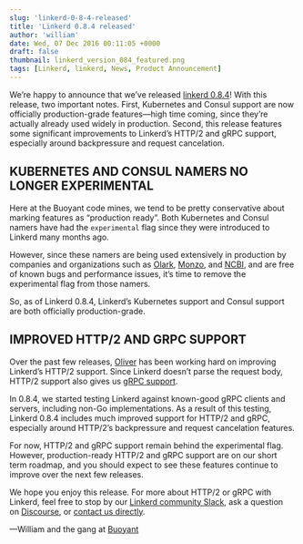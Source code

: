 ```yaml
---
slug: 'linkerd-0-8-4-released'
title: 'Linkerd 0.8.4 released'
author: 'william'
date: Wed, 07 Dec 2016 00:11:05 +0000
draft: false
thumbnail: linkerd_version_084_featured.png
tags: [Linkerd, linkerd, News, Product Announcement]
---
```


We’re happy to announce that we’ve released [linkerd
0.8.4](http://github.com/linkerd/linkerd/releases/tag/0.8.4)! With this release,
two important notes. First, Kubernetes and Consul support are now officially
production-grade features—high time coming, since they’re actually already used
widely in production. Second, this release features some significant
improvements to Linkerd’s HTTP/2 and gRPC support, especially around
backpressure and request cancelation.

## KUBERNETES AND CONSUL NAMERS NO LONGER EXPERIMENTAL

Here at the Buoyant code mines, we tend to be pretty conservative about marking
features as “production ready”. Both Kubernetes and Consul namers have had the
`experimental` flag since they were introduced to Linkerd many months ago.

However, since these namers are being used extensively in production by
companies and organizations such
as [Olark](http://olark.com/), [Monzo](http://monzo.com/),
and [NCBI](https://www.ncbi.nlm.nih.gov/), and are free of known bugs and
performance issues, it’s time to remove the experimental flag from those namers.

So, as of Linkerd 0.8.4, Linkerd’s Kubernetes support and Consul support are
both officially production-grade.

## IMPROVED HTTP/2 AND GRPC SUPPORT

Over the past few releases, [Oliver](http://twitter.com/olix0r) has been working
hard on improving Linkerd’s HTTP/2 support. Since Linkerd doesn’t parse the
request body, HTTP/2 support also gives us [gRPC
support](https://linkerd.io/features/grpc/).

In 0.8.4, we started testing Linkerd against known-good gRPC clients and
servers, including non-Go implementations. As a result of this testing, Linkerd
0.8.4 includes much improved support for HTTP/2 and gRPC, especially around
HTTP/2’s backpressure and request cancelation features.

For now, HTTP/2 and gRPC support remain behind the experimental flag. However,
production-ready HTTP/2 and gRPC support are on our short term roadmap, and you
should expect to see these features continue to improve over the next few
releases.

We hope you enjoy this release. For more about HTTP/2 or gRPC with Linkerd, feel
free to stop by our [Linkerd community Slack](http://slack.linkerd.io/), ask a
question on [Discourse](https://discourse.linkerd.io), or [contact us
directly](https://linkerd.io/overview/help/).

—William and the gang at [Buoyant](https://buoyant.io/)
